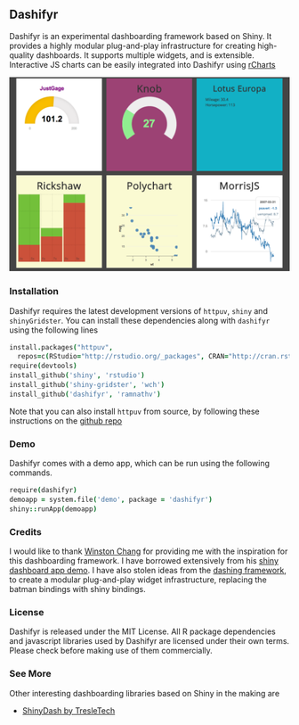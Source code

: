 ## Dashifyr

Dashifyr is an experimental dashboarding framework based on Shiny. It provides a highly modular plug-and-play infrastructure for creating high-quality dashboards. It supports multiple widgets, and is extensible. Interactive JS charts can be easily integrated into Dashifyr using [rCharts](http://github.com/ramnathv/rCharts) 

![screenshot](inst/demo/demo.png)

### Installation

Dashifyr requires the latest development versions of `httpuv`, `shiny` and `shinyGridster`. You can install these dependencies along with `dashifyr` using the following lines

```coffee
install.packages("httpuv", 
  repos=c(RStudio="http://rstudio.org/_packages", CRAN="http://cran.rstudio.com/"))
require(devtools)
install_github('shiny', 'rstudio')
install_github('shiny-gridster', 'wch')
install_github('dashifyr', 'ramnathv')
```

Note that you can also install `httpuv` from source, by following these instructions on the [github repo](https://github.com/rstudio/httpuv)

### Demo

Dashifyr comes with a demo app, which can be run using the following commands.

```coffee
require(dashifyr)
demoapp = system.file('demo', package = 'dashifyr')
shiny::runApp(demoapp)
```

### Credits

I would like to thank [Winston Chang](https://github.com/wch) for providing me with the inspiration for this dashboarding framework. I have borrowed extensively from his [shiny dashboard app demo](https://github.com/wch/shiny-jsdemo). I have also stolen ideas from the [dashing framework](https://github.com/shopify/dashing), to create a modular plug-and-play widget infrastructure, replacing the batman bindings with shiny bindings.


### License

Dashifyr is released under the MIT License. All R package dependencies and javascript libraries used by Dashifyr are licensed under their own terms. Please check before making use of them commercially.

### See More

Other interesting dashboarding libraries based on Shiny in the making are

- [ShinyDash by TresleTech](https://github.com/trestletech/ShinyDash)